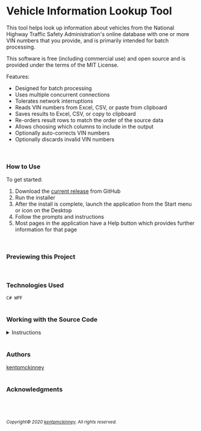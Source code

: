 
# Vehicle Information Lookup Tool


This tool helps look up information about vehicles from the National Highway Traffic Safety Administration's online database with one or more VIN numbers that you provide, and is primarily intended for batch processing.

This software is free (including commercial use) and open source and is provided under the terms of the MIT License.

Features:
 * Designed for batch processing
 * Uses multiple concurrent connections
 * Tolerates network interruptions
 * Reads VIN numbers from Excel, CSV, or paste from clipboard
 * Saves results to Excel, CSV, or copy to clipboard
 * Re-orders result rows to match the order of the source data
 * Allows choosing which columns to include in the output
 * Optionally auto-corrects VIN numbers
 * Optionally discards invalid VIN numbers


  <br/>

### How to Use

To get started:
 1. Download the [current release](https://github.com/kentpmckinney/kpm-vin-lookup-tool/releases) from GitHub
 1. Run the installer
 1. After the install is complete, launch the application from the Start menu or icon on the Desktop
 1. Follow the prompts and instructions
 1. Most pages in the application have a Help button which provides further information for that page



<br/>

### Previewing this Project

<br/>

### Technologies Used

  <code>C#
WPF</code>
  <br/>
  <br/>

### Working with the Source Code

<details>
  <summary>Instructions</summary>

  <br>
  The following are suggestions to help set up a development environment for this project. The actual steps needed may differ slightly depending on the operating system and other factors.

  <br/>
  <br/>

  ### Prerequisites

  The following software must be installed and properly configured on the target machine. 

   * An updated web browser (Internet Explorer may not be compatible)
 * Git (recommended)
 * .NET 7.2 or Higher
 * Visual Studio 2019
 Windows Operating System
  <br/>

  ### Setting up a Development Environment

  The following steps are meant to be a quick way to get the project up and running.

  1. Download a copy of the source code from: https://github.com/kentpmckinney/kpm-vin-lookup-tool or clone using the repository link: https://github.com/kentpmckinney/kpm-vin-lookup-tool.git
1. Navigate to the folder location of the source files
1. Run the command <code>dotnet build</code>
1. Run the command <code>dotnet run</code>
  <br/>

  ### Deployment

  TODO

</details>

<br/>

### Authors

[kentpmckinney](https://github.com/kentpmckinney)
<br/>
<br/>

### Acknowledgments

<sub><!--acknowledgements--></sub>
<br/>
<br/>

###### <sub>Copyright&copy; 2020 [kentpmckinney](https://github.com/kentpmckinney). All rights reserved.</sub>